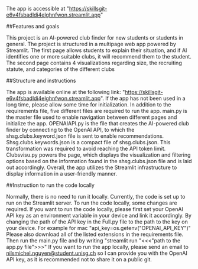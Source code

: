 The app is accessible at "https://skillsgit-e6v4fsbadldi4elghnfwon.streamlit.app" 

##Features and goals

This project is an AI-powered club finder for new students or students in general.
The project is structured in a multipage web app powered by Streamlit.
The first page allows students to explain their situation, and if AI identifies one or more suitable clubs, it will recommend them to the student.
The second page contains 4 visualizations regarding size, the recruiting statute, and categories of the different clubs

##Structure and instructions

The app is available online at the following link: "https://skillsgit-e6v4fsbadldi4elghnfwon.streamlit.app".
If the app has not been used in a long time, please allow some time for initialization.
In addition to the requirements file, five different files are required to run the app.
main.py is the master file used to enable navigation between different pages and initialize the app.
OPENAIAPI.py is the file that creates the AI-powered club finder by connecting to the OpenAI API, to which the shsg.clubs.keyword.json file is sent to enable recommendations. Shsg.clubs.keywords.json is a compact file of shsg.clubs.json. This transformation was required to avoid reaching the API token limit. Clubsvisu.py powers the page, which displays the visualization and filtering options based on the information found in the shsg.clubs.json file and is laid out accordingly. Overall, the app utilizes the Streamlit infrastructure to display information in a user-friendly manner.

##Instruction to run the code locally

Normally, there is no need to run it locally.
Currently, the code is set up to run on the Streamlit server. To run the code locally, some changes are required. 
If you want to run the code locally, please first set your OpenAI API key as an environment variable in your device and link it accordingly.
By changing the path of the API key in the Full.py file to the path to the key on your device. For example for mac "api_key=os.getenv("OPENAI_API_KEY")"
Please also download all of the listed extensions in the requirements file.
Then run the main.py file and by writing "streamlit run "<<<"path to the app.py file">>>"
If you want to run the app locally, please send an email to nilsmichel.nguyen@student.unisg.ch so I can provide you with the OpenAI API key, as it is recommended not to share it on a public git.



